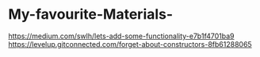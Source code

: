# My-favourite-Materials-
https://medium.com/swlh/lets-add-some-functionality-e7b1f4701ba9                                        
https://levelup.gitconnected.com/forget-about-constructors-8fb61288065
